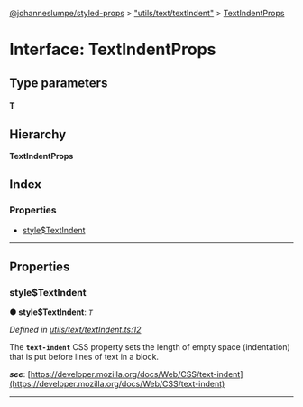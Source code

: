 [@johanneslumpe/styled-props](../README.md) > ["utils/text/textIndent"](../modules/_utils_text_textindent_.md) > [TextIndentProps](../interfaces/_utils_text_textindent_.textindentprops.md)

# Interface: TextIndentProps

## Type parameters
#### T 
## Hierarchy

**TextIndentProps**

## Index

### Properties

* [style$TextIndent](_utils_text_textindent_.textindentprops.md#style_textindent)

---

## Properties

<a id="style_textindent"></a>

###  style$TextIndent

**● style$TextIndent**: *`T`*

*Defined in [utils/text/textIndent.ts:12](https://github.com/johanneslumpe/styled-props/blob/8e709f1/src/utils/text/textIndent.ts#L12)*

The **`text-indent`** CSS property sets the length of empty space (indentation) that is put before lines of text in a block.

*__see__*: [https://developer.mozilla.org/docs/Web/CSS/text-indent](https://developer.mozilla.org/docs/Web/CSS/text-indent)

___

